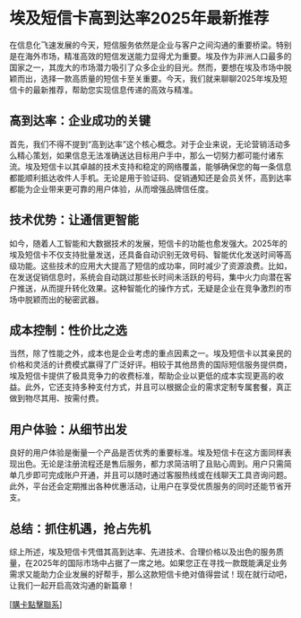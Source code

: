 # 埃及短信卡高到达率2025年最新推荐

在信息化飞速发展的今天，短信服务依然是企业与客户之间沟通的重要桥梁。特别是在海外市场，精准高效的短信发送能力显得尤为重要。埃及作为非洲人口最多的国家之一，其庞大的市场潜力吸引了众多企业的目光。然而，要想在埃及市场中脱颖而出，选择一款高质量的短信卡至关重要。今天，我们就来聊聊2025年埃及短信卡的最新推荐，帮助您实现信息传递的高效与精准。

## 高到达率：企业成功的关键

首先，我们不得不提到“高到达率”这个核心概念。对于企业来说，无论营销活动多么精心策划，如果信息无法准确送达目标用户手中，那么一切努力都可能付诸东流。埃及短信卡以其卓越的技术支持和稳定的网络覆盖，能够确保您的每一条信息都能顺利抵达收件人手机。无论是用于验证码、促销通知还是会员关怀，高到达率都能为企业带来更可靠的用户体验，从而增强品牌信任度。

## 技术优势：让通信更智能

如今，随着人工智能和大数据技术的发展，短信卡的功能也愈发强大。2025年的埃及短信卡不仅支持批量发送，还具备自动识别无效号码、智能优化发送时间等高级功能。这些技术的应用大大提高了短信的成功率，同时减少了资源浪费。比如，在发送促销信息时，系统会自动跳过那些长时间未活跃的号码，集中火力向潜在客户推送，从而提升转化效果。这种智能化的操作方式，无疑是企业在竞争激烈的市场中脱颖而出的秘密武器。

## 成本控制：性价比之选

当然，除了性能之外，成本也是企业考虑的重点因素之一。埃及短信卡以其亲民的价格和灵活的计费模式赢得了广泛好评。相较于其他昂贵的国际短信服务提供商，埃及短信卡提供了极具竞争力的收费标准，帮助企业以更低的成本实现更高的收益。此外，它还支持多种支付方式，并且可以根据企业的需求定制专属套餐，真正做到物尽其用、按需付费。

## 用户体验：从细节出发

良好的用户体验是衡量一个产品是否优秀的重要标准。埃及短信卡在这方面同样表现出色。无论是注册流程还是售后服务，都力求简洁明了且贴心周到。用户只需简单几步即可完成账户开通，并且可以随时通过客服热线或在线聊天工具咨询问题。此外，平台还会定期推出各种优惠活动，让用户在享受优质服务的同时还能节省开支。

## 总结：抓住机遇，抢占先机

综上所述，埃及短信卡凭借其高到达率、先进技术、合理价格以及出色的服务质量，在2025年的国际市场中占据了一席之地。如果您正在寻找一款既能满足业务需求又能助力企业发展的好帮手，那么这款短信卡绝对值得尝试！现在就行动吧，让我们一起开启高效沟通的新篇章！

[[購卡點擊聯系](https://t.me/s/SXDXQF)]